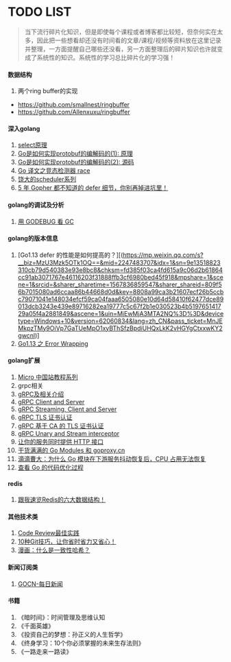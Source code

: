 # TODO LIST

> 当下流行碎片化知识，但是即使每个课程或者博客都比较短，但奈何实在太多，因此把一些想看却还没有时间看的文章/课程/视频等资料放在这里记录并整理，一方面提醒自己哪些还没看，另一方面整理后的碎片知识也许就变成了系统性的知识。系统性的学习总比碎片化的学习强！

#### 数据结构
1. 两个ring buffer的实现
  - https://github.com/smallnest/ringbuffer
  - https://github.com/Allenxuxu/ringbuffer

#### 深入golang
1. [select原理](https://mp.weixin.qq.com/s?__biz=MzUzMjk0ODI0OA==&mid=2247483732&idx=1&sn=7eca3285276f9e7614ac20ae08805b5a&chksm=faaa3523cdddbc35bb992c3bc3b1608f7cfebf3ce43401f0df4e87effdf58193cd2c6653b1d5&mpshare=1&scene=24&srcid=0904jYtswBdcxmrNeI8GKdKH&sharer_sharetime=1567532080258&sharer_shareid=f5e47e146b50b09fca018057d1452bcd&key=e569ae84dd481d07f85a13fefd00aa8a52f7c57c85f327e2a5f88ace4fa309f865ad0a53ea996bc3270566204fca7f50d9987f033192a92edd39d1d311543542fd6819c43522cd032d5c981d9ce2dec6&ascene=14&uin=MjEwMjA3MTA2NQ%3D%3D&devicetype=Windows+10&version=62060834&lang=zh_CN&pass_ticket=R7gtyq4ShZYwJgyj%2FYXaxsLmh40yuZ9uIZiA3hVA%2BZv0MfrGmFjE%2F1YakT1725DU)
2. [Go是如何实现protobuf的编解码的(1): 原理](https://mp.weixin.qq.com/s?__biz=Mzg3MTA0NDQ1OQ==&mid=2247483962&idx=1&sn=cd099a59b3e2ed2d3b703d22c342420d&chksm=ce85c63ef9f24f2840f5f2682c9f720a20c0bd3c1364ac26d73b6f0a14828ff64bce13c87649&mpshare=1&scene=1&srcid=&sharer_sharetime=1567830487273&sharer_shareid=809f56b7015080ad6ccaa86b44668d0d&key=cf5b62dfad07411d207b9060dfcc28571b5bf34a47fd24f5dbb50b242952bcd6e8d3decab044e76bd70dcb67626817e8e935fe0aad36bc969423a379e58f320e3c2cc5d006943b97d310bf65be27de11&ascene=14&uin=MjEwMjA3MTA2NQ%3D%3D&devicetype=Windows+10&version=62060834&lang=zh_CN&pass_ticket=MnJEMkpzTMy9OiVp7GaTUeMpO1xyBThSfzBpdiUHQxLkK2vHGYgCtxxwKY2gwcnl)
3. [Go是如何实现protobuf的编解码的(2): 源码](https://mp.weixin.qq.com/s?__biz=Mzg3MTA0NDQ1OQ==&mid=2247483967&idx=1&sn=66795ed9221aa068e7d22965a2d65c80&chksm=ce85c63bf9f24f2dbdaa3d542be65db804c1ba10344c0d096bfef1053176b47af0a3c86745e2&mpshare=1&scene=1&srcid=&sharer_sharetime=1567904168255&sharer_shareid=d4327b643a49d77dba82ac9630233b4f&key=2bbffe7bbfb7d31b5af464700b4977b5a6f4306ca79488ff25fc9471e95a1659cf3283f54f48db96b75ee1a18cae8da7a321678e25d1154d498b80511fdff54a78c424724eb335a32414760396be6809&ascene=1&uin=MjEwMjA3MTA2NQ%3D%3D&devicetype=Windows+10&version=62060834&lang=zh_CN&pass_ticket=8WUrobpuNrPfm7HKsv6WrWfNSgJJZSezzge9EW%2Fpe6px7oD6QI4EuXBlCUpglQQ2)
3. [Go 译文之竞态检测器 race](https://mp.weixin.qq.com/s?__biz=MzI0MzE2NTY2MA==&mid=2649940632&idx=1&sn=bcb0bbfe92f47c567799516259cb1d59&chksm=f177722bc600fb3d9c388677d0343c5ed20b61f8ea9e3546af7a62f5e8b07ab10f0326997f94&mpshare=1&scene=24&srcid=&sharer_sharetime=1567775932262&sharer_shareid=f5e47e146b50b09fca018057d1452bcd&key=d67a32a1db8c2139adf8601428cd8cd514fee89cb39316c3b7ced4c34060d9934bf4fbd4983f8881722cbe7751a136d1dae8cccc5c4032eebeb488a2e206a7ee115f60ce809e607006523e004a3873f1&ascene=14&uin=MjEwMjA3MTA2NQ%3D%3D&devicetype=Windows+10&version=62060834&lang=zh_CN&pass_ticket=MnJEMkpzTMy9OiVp7GaTUeMpO1xyBThSfzBpdiUHQxLkK2vHGYgCtxxwKY2gwcnl)
4. [饶大的scheduler系列](https://mp.weixin.qq.com/s?__biz=MjM5MDUwNTQwMQ==&mid=2257483897&idx=1&sn=03a195cdcbaaa57bc1950e0d8b565e7d&chksm=a53918af924e91b963d694925ae502450d49d68e8a9d3459294302557e2ed0a027b42ae20b7c&mpshare=1&scene=1&srcid=&sharer_sharetime=1567388640887&sharer_shareid=4317d953c0b80e400bcd56fdb955a3af&key=d67a32a1db8c21395e5534907e4e35b9a90d6b84ae38ff0ea33982b5f81e09ddf30240a50103266c4b9c8843d8362e2238f00964e6f84a892d813619d221df87e14b6fb451c5de255fdf21e88ea84d6c&ascene=1&uin=MjEwMjA3MTA2NQ%3D%3D&devicetype=Windows+10&version=62060834&lang=zh_CN&pass_ticket=MnJEMkpzTMy9OiVp7GaTUeMpO1xyBThSfzBpdiUHQxLkK2vHGYgCtxxwKY2gwcnl)
5. [5 年 Gopher 都不知道的 defer 细节，你别再掉进坑里！](https://mp.weixin.qq.com/s?__biz=MzI2MDA1MTcxMg==&mid=2648466918&idx=2&sn=151a8135f22563b7b97bf01ff480497b&chksm=f2474389c530ca9f3dc2ae1124e4e5ed3db4c45096924265bccfcb8908a829b9207b0dd26047&mpshare=1&scene=1&srcid=&sharer_sharetime=1568076039505&sharer_shareid=aabf407a53b68b7378a4b2b1c206899e&key=cf5b62dfad07411d2b972e8a26a51f4eb9177b50b67b494fe72f78208346633a078c4ae4b7d0f991669dda93b4ad14b472c227bf7c589f7afe1e467c6ac1aee03d3a85d6c37ed5dc1cea448970c6d041&ascene=14&uin=MjEwMjA3MTA2NQ%3D%3D&devicetype=Windows+10&version=62060834&lang=zh_CN&pass_ticket=H7vHrl0oPGzlWUNHrC2S96YOphNs%2BuM79UwJjNfT04LcGzrnfUZa%2FZk7O3Scj9%2Fz)

#### golang的调试及分析
1. [用 GODEBUG 看 GC](https://mp.weixin.qq.com/s?__biz=MzU3Mzk5OTk1OQ==&mid=2247483679&idx=1&sn=aac06a80e7b469bedfff3e1b51e25d41&chksm=fd385f27ca4fd631161229e61b4e34e55b14e47a342d312ae5d906e55f13155fea910dfad9a2&mpshare=1&scene=1&srcid=&sharer_sharetime=1567347172289&sharer_shareid=809f56b7015080ad6ccaa86b44668d0d#rd)

#### golang的版本信息
1. [Go1.13 defer 的性能是如何提高的？][(https://mp.weixin.qq.com/s?__biz=MzU3Mzk5OTk1OQ==&mid=2247483707&idx=1&sn=9e13518823310cb79d540383e93e8bc8&chksm=fd385f03ca4fd615a9c06d2b61864cc91ab3071767e46116203f31888ffb3cf6980bed45f918&mpshare=1&scene=1&srcid=&sharer_sharetime=1567836859547&sharer_shareid=809f56b7015080ad6ccaa86b44668d0d&key=8808a99ca3b21607ecf26b5ccbc79071041e148034efcf59ca04faaa6505080e10d64d58410f62477dce89013dcb3243e439e89716282ea19777c5c67f2b1e030523b4b519765141729a05f4a2881849&ascene=1&uin=MjEwMjA3MTA2NQ%3D%3D&devicetype=Windows+10&version=62060834&lang=zh_CN&pass_ticket=MnJEMkpzTMy9OiVp7GaTUeMpO1xyBThSfzBpdiUHQxLkK2vHGYgCtxxwKY2gwcnl)]
2. [Go1.13 之 Error Wrapping](https://mp.weixin.qq.com/s?__biz=MzIyMTY3NDI3Ng==&mid=2247483704&idx=1&sn=5edacc953d72da750b482cdcec200673&chksm=e8386f73df4fe66528495c6378af99175b6a55a36fa7260cb2fbba0820cf6561f08fd01aa80a&mpshare=1&scene=1&srcid=&sharer_sharetime=1567748010592&sharer_shareid=f5e47e146b50b09fca018057d1452bcd&key=cf5b62dfad07411d05d4b111d75b276649bd0a16d58a75adea97bd78c9e938c490cbae7b0120f4b4db8b618f95cda7e8785abec74a8997084a4c0cfaa62ce2c58e21fffdaeb7e3ef8f6eb0e5550e422b&ascene=1&uin=MjEwMjA3MTA2NQ%3D%3D&devicetype=Windows+10&version=62060834&lang=zh_CN&pass_ticket=MnJEMkpzTMy9OiVp7GaTUeMpO1xyBThSfzBpdiUHQxLkK2vHGYgCtxxwKY2gwcnl)

#### golang扩展
1. [Micro 中国站教程系列](https://github.com/micro-in-cn/tutorials)
2. grpc相关
  1. [gRPC及相关介绍](https://mp.weixin.qq.com/s/qrKXRri3OcKPAfsxzPxVgA)
  2. [gRPC Client and Server](https://mp.weixin.qq.com/s/zfOmQH7yNCtR8D3Uj8qFEw)
  3. [gRPC Streaming, Client and Server](https://mp.weixin.qq.com/s/4HqHyRHb-uN7-I4_15lC1g)
  3. [gRPC TLS 证书认证](https://mp.weixin.qq.com/s/UUUoX-WlhOxmSqJOBczajg)
  3. [gRPC 基于 CA 的 TLS 证书认证](https://mp.weixin.qq.com/s/gbaYe9X7FKTg-Fn-JTFKqQ)
  3. [gRPC Unary and Stream interceptor](https://mp.weixin.qq.com/s/ahxXBmpA9yCD9vFp0SslSg)
  3. [让你的服务同时提供 HTTP 接口](https://mp.weixin.qq.com/s/XgfpZQNriVl3Yr5ZRpvLfg)
  4. [干货满满的 Go Modules 和 goproxy.cn](https://mp.weixin.qq.com/s/AsdCDodxZFxs2SkhSwOvpg)
  5. [滴滴曹大：为什么 Go 模块在下游服务抖动恢复后，CPU 占用无法恢复](https://mp.weixin.qq.com/s/g-qpdwTj4H4cLwVUnYySfQ)
  6. [查看 Go 的代码优化过程](http://xargin.com/go-compiler-opt/)
#### redis
1. [跟我速览Redis的六大数据结构！](https://mp.weixin.qq.com/s?__biz=MzU4NzkzOTQwNQ==&mid=2247483671&idx=1&sn=7f8b23127ff11dc0563b04b2f792567d&chksm=fde52a35ca92a3234e326b5b8d46ddc0e3edafd7cf3bd406db44d1f16ea30c726ded4b1ac60c&mpshare=1&scene=1&srcid=&sharer_sharetime=1569038561189&sharer_shareid=432a9c12c6e933b28040c556b91caa5c&key=8808a99ca3b216073ed531805231fac35e41cae4d7f0ead9f5533d058095bdd9625f4cf9e9842a734b6ab9f1311cca757b2bd31fcc63a4b0f9fc368898fd260f7777960b1374b9d6cec6cd8f3448f3df&ascene=14&uin=MjEwMjA3MTA2NQ%3D%3D&devicetype=Windows+10&version=62060739&lang=zh_CN&pass_ticket=j76z26tVYd%2Bn7NpexuzzRekCddGw5MKDDqkXpUXDudb0OrZb%2FgocF9rp4l%2Bvo%2Bhr)
#### 其他技术类
1. [Code Review最佳实践](https://mp.weixin.qq.com/s?__biz=MzI1NDQ3MjQxNA==&mid=2247489898&idx=1&sn=5c5e41a0f695649046de3db1b1810df5&chksm=e9c5e0dbdeb269cd52f798c675f58295ad0f632283c0fb07db4140949c72796deed7dfe7d434&mpshare=1&scene=1&srcid=&sharer_sharetime=1567063039500&sharer_shareid=f5e47e146b50b09fca018057d1452bcd&key=d67a32a1db8c2139ca9471bce8b2f4df4d78fdfa9be1742899f74bdc05305e0af1355e64adec8c5a1c558566f68274f960e56dd24afb5d0a71e3f6759493e674dac5fa5167d8af81708fbf437cc079f6&ascene=1&uin=MjEwMjA3MTA2NQ%3D%3D&devicetype=Windows+10&version=62060834&lang=zh_CN&pass_ticket=MnJEMkpzTMy9OiVp7GaTUeMpO1xyBThSfzBpdiUHQxLkK2vHGYgCtxxwKY2gwcnl)
2. [10种Git技巧，让你省时省力又省心！](https://mp.weixin.qq.com/s?__biz=MzIxODM4MjA5MA==&mid=2247490747&idx=1&sn=659415dda67813229d9e22ea6f3feb3a&chksm=97ea36dea09dbfc8403ac08354fc2e424d129535514b3d5e5437cf09066b32967ef0221f43bb&mpshare=1&scene=1&srcid=&sharer_sharetime=1567925170115&sharer_shareid=f5e47e146b50b09fca018057d1452bcd&key=cf5b62dfad07411d5f8f76a8b4d067fadac9a4500e3dcd5b96ddb9d58c7f9c344ec6d04a70566d51d0884217869202f51904a7136f8a80183cb8dd6b5a8e2f64b41b7388b49772c5f99de2eecc5d12a7&ascene=1&uin=MjEwMjA3MTA2NQ%3D%3D&devicetype=Windows+10&version=62060834&lang=zh_CN&pass_ticket=8WUrobpuNrPfm7HKsv6WrWfNSgJJZSezzge9EW%2Fpe6px7oD6QI4EuXBlCUpglQQ2)
3. [漫画：什么是一致性哈希？](https://mp.weixin.qq.com/s?__biz=MzIxMjE5MTE1Nw==&mid=2653191083&idx=1&sn=c68c8bb7e18c4d46b85666be10e9ef50&chksm=8c990971bbee80675b6cd0ac3c2c17546cd434c3636616e559ca5cf10d1815c3aed24bfd3c83&mpshare=1&scene=1&srcid=0922wXVZ3JY6uXV3yQLvRlt7&sharer_sharetime=1569117516204&sharer_shareid=db545659f468f617db52f332af2d0589&key=e16964c072f0d5a75ad434b3239683735351002310d123ac126c851e95b7c64df543a65a758d6c11847d20abf31e49fb88aa2349e1b84bd058b94f84b092d11b146a0c0ec1123793800b7bbbbaf1648a&ascene=14&uin=MjEwMjA3MTA2NQ%3D%3D&devicetype=Windows+10&version=62060739&lang=zh_CN&pass_ticket=j76z26tVYd%2Bn7NpexuzzRekCddGw5MKDDqkXpUXDudb0OrZb%2FgocF9rp4l%2Bvo%2Bhr)

#### 新闻订阅类

1. [GOCN-每日新闻](https://gocn.vip/topic/%E6%AF%8F%E6%97%A5%E6%96%B0%E9%97%BB)

#### 书籍
1. 《暗时间》：时间管理及思维认知
2. 《千面英雄》
3. 《投资自己的梦想：孙正义的人生哲学》
4. 《终身学习：10个你必须掌握的未来生存法则》
5. 《一路走来一路读》
